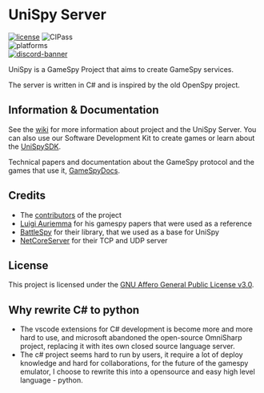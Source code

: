 # UniSpy Server
[![license](https://img.shields.io/github/license/GameProgressive/UniSpyServer.svg)](../LICENSE)
![CIPass](https://github.com/GameProgressive/UniSpyServer/workflows/CI/badge.svg)\
![platforms](https://img.shields.io/badge/platform-win32%20%7C%20win64%20%7C%20linux%20%7C%20osx-brightgreen.svg)\
[![discord-banner](https://discord.com/api/guilds/512314008079171615/widget.png?style=banner2)](https://discord.gg/NpggYaD)

UniSpy is a GameSpy Project that aims to create GameSpy services.

The server is written in C# and is inspired by the old OpenSpy project.

## Information & Documentation
See the [wiki](https://github.com/GameProgressive/UniSpyServer/wiki) for more information about project and the UniSpy Server.
You can also use our Software Development Kit to create games or learn about the [UniSpySDK](https://github.com/GameProgressive/UniSpySDK).

Technical papers and documentation about the GameSpy protocol and the games that use it, [GameSpyDocs](https://github.com/GameProgressive/GameSpyDocs).

## Credits
* The [contributors](https://github.com/GameProgressive/UniSpyServer/graphs/contributors) of the project
* [Luigi Auriemma](https://aluigi.altervista.org/papers.htm#distrust) for his gamespy papers that were used as a reference
* [BattleSpy](https://github.com/BF2Statistics/BattleSpy) for their library, that we used as a base for UniSpy
* [NetCoreServer](https://github.com/chronoxor/NetCoreServer) for their TCP and UDP server


## License
This project is licensed under the [GNU Affero General Public License v3.0](../LICENSE).


## Why rewrite C# to python
* The vscode extensions for C# development is become more and more hard to use, and microsoft abandoned the open-source OmniSharp project, replacing it with ites own closed source language server.
* The c# project seems hard to run by users, it require a lot of deploy knowledge and hard for collaborations, for the future of the gamespy emulator, I choose to rewrite this into a opensource and easy high level language - python.
